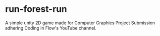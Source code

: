 # run-forest-run
A simple unity 2D game made for Computer Graphics Project Submission adhering Coding in Flow's YouTube channel.
